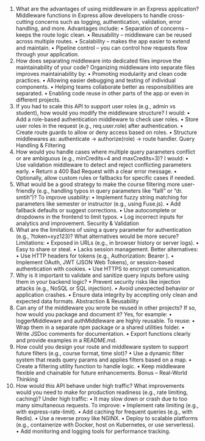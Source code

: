 1. What are the advantages of using middleware in an Express application? 
Middleware functions in Express allow developers to handle cross-cutting concerns such as 
logging, authentication, validation, error handling, and more. Advantages include: 
• Separation of concerns – keeps the route logic clean. 
• Reusability – middleware can be reused across multiple routes. 
• Scalability – makes the app easier to extend and maintain. 
• Pipeline control – you can control how requests flow through your application. 
2. How does separating middleware into dedicated files improve the maintainability of your 
code? 
Organizing middleware into separate files improves maintainability by: 
• Promoting modularity and clean code practices. 
• Allowing easier debugging and testing of individual components. 
• Helping teams collaborate better as responsibilities are separated. 
• Enabling code reuse in other parts of the app or even in different projects. 
3. If you had to scale this API to support user roles (e.g., admin vs student), how would you 
modify the middleware structure? 
I would: 
• Add a role-based authentication middleware to check user roles. 
• Store user roles in the request (e.g., req.user.role) after authentication. 
• Create route guards to allow or deny access based on roles. 
• Structure middlewares as: authenticate -> authorize(role) -> route handler. 
Query Handling & Filtering 
4. How would you handle cases where multiple query parameters conflict or are ambiguous 
(e.g., minCredits=4 and maxCredits=3)? 
I would: 
• Use validation middleware to detect and reject conflicting parameters early. 
• Return a 400 Bad Request with a clear error message. 
• Optionally, allow custom rules or fallbacks for specific cases if needed. 
5. What would be a good strategy to make the course filtering more user-friendly (e.g., 
handling typos in query parameters like “falll” or “dr. smtih”)? 
To improve usability: 
• Implement fuzzy string matching for parameters like semester or instructor (e.g., using 
Fuse.js). 
• Add fallback defaults or suggest corrections. 
• Use autocomplete or dropdowns in the frontend to limit typos. 
• Log incorrect inputs for analytics and improvement. 
Security & Validation 
6. What are the limitations of using a query parameter for authentication (e.g., 
?token=xyz123)? What alternatives would be more secure? 
Limitations: 
• Exposed in URLs (e.g., in browser history or server logs). 
• Easy to share or steal. 
• Lacks session management. 
Better alternatives: 
• Use HTTP headers for tokens (e.g., Authorization: Bearer <token>). 
• Implement OAuth, JWT (JSON Web Tokens), or session-based authentication with 
cookies. 
• Use HTTPS to encrypt communication. 
7. Why is it important to validate and sanitize query inputs before using them in your 
backend logic? 
• Prevent security risks like injection attacks (e.g., NoSQL or SQL injection). 
• Avoid unexpected behavior or application crashes. 
• Ensure data integrity by accepting only clean and expected data formats. 
Abstraction & Reusability 
8. Can any of the middleware you wrote be reused in other projects? If so, how would you 
package and document it? 
Yes, for example: 
• loggerMiddleware and authMiddleware are highly reusable. 
To reuse: 
• Wrap them in a separate npm package or a shared utilities folder. 
• Write JSDoc comments for documentation. 
• Export functions clearly and provide examples in a README.md. 
9. How could you design your route and middleware system to support future filters (e.g., 
course format, time slot)? 
• Use a dynamic filter system that reads query params and applies filters based on a map. 
• Create a filtering utility function to handle logic. 
• Keep middleware flexible and chainable for future enhancements. 
Bonus – Real-World Thinking 
10. How would this API behave under high traffic? What improvements would you need to 
make for production readiness (e.g., rate limiting, caching)? 
Under high traffic: 
• It may slow down or crash due to too many simultaneous requests. 
To improve: 
• Implement rate limiting (e.g., with express-rate-limit). 
• Add caching for frequent queries (e.g., with Redis). 
• Use a reverse proxy like NGINX. 
• Deploy to scalable platforms (e.g., containerize with Docker, host on Kubernetes, or use 
serverless). 
• Add monitoring and logging tools for performance tracking.